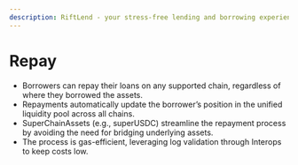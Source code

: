 ```yaml
---
description: RiftLend - your stress-free lending and borrowing experience
---
```


# Repay

* Borrowers can repay their loans on any supported chain, regardless of where they borrowed the assets.
* Repayments automatically update the borrower’s position in the unified liquidity pool across all chains.
* SuperChainAssets (e.g., superUSDC)  streamline the repayment process by avoiding the need for bridging underlying assets.
* The process is gas-efficient, leveraging log validation through Interops to keep costs low.

